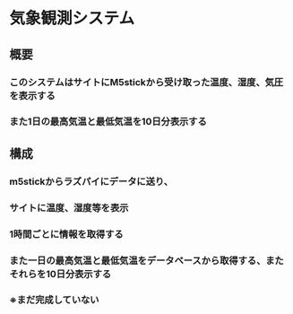 # 気象観測システム

## 概要
### このシステムはサイトにM5stickから受け取った温度、湿度、気圧を表示する
### また1日の最高気温と最低気温を10日分表示する


## 構成
### m5stickからラズパイにデータに送り、
### サイトに温度、湿度等を表示
### 1時間ごとに情報を取得する
### また一日の最高気温と最低気温をデータベースから取得する、またそれらを10日分表示する

### ※まだ完成していない
